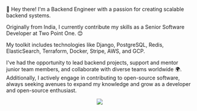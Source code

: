 👋 Hey there! I'm a Backend Engineer with a passion for creating scalable backend systems.

Originally from India, I currently contribute my skills as a Senior Software Developer at Two Point One. 😊

My toolkit includes technologies like Django, PostgreSQL, Redis, ElasticSearch, Terraform, Docker, Stripe, AWS, and GCP.

I've had the opportunity to lead backend projects, support and mentor junior team members, and collaborate with diverse teams worldwide 🌍. Additionally, I actively engage in contributing to open-source software, always seeking avenues to expand my knowledge and grow as a developer and open-source enthusiast.

<p align="center"> <img src="https://visitor-badge.laobi.icu/badge?page_id=vaibhav015" id="counter"> </p>
